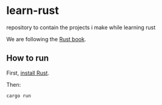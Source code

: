 # learn-rust
repository to contain the projects i make while learning rust

We are following the [Rust book](https://doc.rust-lang.org/stable/book/).

## How to run

First, [install Rust](https://www.rust-lang.org/tools/install).

Then:

`cargo run`

